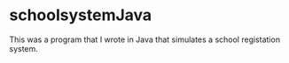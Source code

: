 # schoolsystemJava

This was a program that I wrote in Java that simulates a school registation system.
